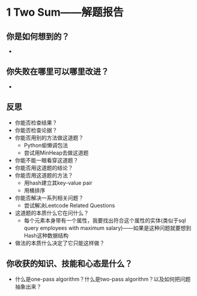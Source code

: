 # 1 Two Sum——解题报告

## 你是如何想到的？

+ ​

## 你失败在哪里可以哪里改进？

+ ​

## 反思

+ 你能否检查结果？
+ 你能否检查论据？
+ 你能否用别的方法做这道题？
  + Python偷懒调包法
  + 尝试用MinHeap去做这道题
+ 你能不能一眼看穿这道题？
+ 你能否用这道题的结论？
+ 你能否用这道题的方法？
  + 用hash建立其key-value pair
  + 用桶排序
+ 你能否解决一系列相关问题？
  + 尝试解决Leetcode Related Questions
+ 这道题的本质什么它在问什么？
  + 每个元素本身带有一个属性，我要找出符合这个属性的实体(类似于sql query employees with maximum salary)——如果是这种问题就要想到Hash这种数据结构
+ 做法的本质什么决定了它只能这样做？

## 你收获的知识、技能和心态是什么？

+ 什么是one-pass algorithm？什么是two-pass algorithm？以及如何把问题抽象出来？

  ​
